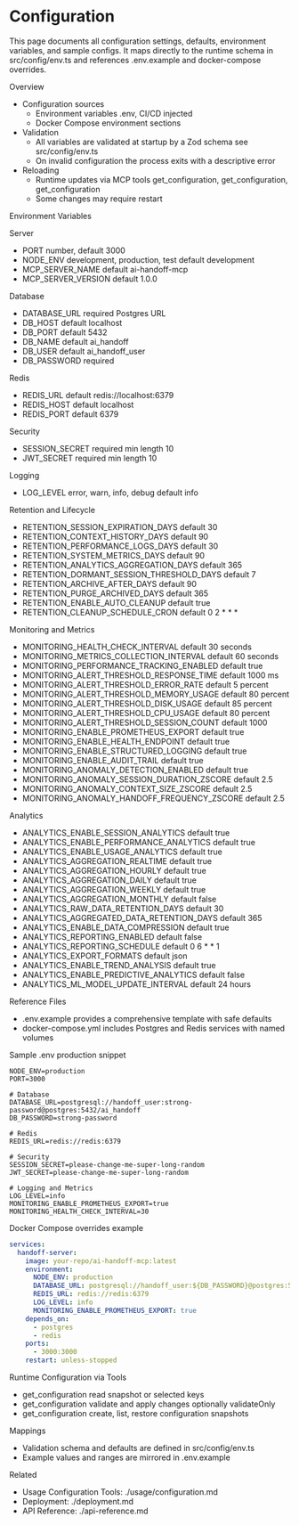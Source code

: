 # Configuration

This page documents all configuration settings, defaults, environment variables, and sample configs. It maps directly to the runtime schema in src/config/env.ts and references .env.example and docker-compose overrides.

Overview
- Configuration sources
  - Environment variables .env, CI/CD injected
  - Docker Compose environment sections
- Validation
  - All variables are validated at startup by a Zod schema see src/config/env.ts
  - On invalid configuration the process exits with a descriptive error
- Reloading
  - Runtime updates via MCP tools get_configuration, get_configuration, get_configuration
  - Some changes may require restart

Environment Variables

Server
- PORT number, default 3000
- NODE_ENV development, production, test default development
- MCP_SERVER_NAME default ai-handoff-mcp
- MCP_SERVER_VERSION default 1.0.0

Database
- DATABASE_URL required Postgres URL
- DB_HOST default localhost
- DB_PORT default 5432
- DB_NAME default ai_handoff
- DB_USER default ai_handoff_user
- DB_PASSWORD required

Redis
- REDIS_URL default redis://localhost:6379
- REDIS_HOST default localhost
- REDIS_PORT default 6379

Security
- SESSION_SECRET required min length 10
- JWT_SECRET required min length 10

Logging
- LOG_LEVEL error, warn, info, debug default info

Retention and Lifecycle
- RETENTION_SESSION_EXPIRATION_DAYS default 30
- RETENTION_CONTEXT_HISTORY_DAYS default 90
- RETENTION_PERFORMANCE_LOGS_DAYS default 30
- RETENTION_SYSTEM_METRICS_DAYS default 90
- RETENTION_ANALYTICS_AGGREGATION_DAYS default 365
- RETENTION_DORMANT_SESSION_THRESHOLD_DAYS default 7
- RETENTION_ARCHIVE_AFTER_DAYS default 90
- RETENTION_PURGE_ARCHIVED_DAYS default 365
- RETENTION_ENABLE_AUTO_CLEANUP default true
- RETENTION_CLEANUP_SCHEDULE_CRON default 0 2 * * *

Monitoring and Metrics
- MONITORING_HEALTH_CHECK_INTERVAL default 30 seconds
- MONITORING_METRICS_COLLECTION_INTERVAL default 60 seconds
- MONITORING_PERFORMANCE_TRACKING_ENABLED default true
- MONITORING_ALERT_THRESHOLD_RESPONSE_TIME default 1000 ms
- MONITORING_ALERT_THRESHOLD_ERROR_RATE default 5 percent
- MONITORING_ALERT_THRESHOLD_MEMORY_USAGE default 80 percent
- MONITORING_ALERT_THRESHOLD_DISK_USAGE default 85 percent
- MONITORING_ALERT_THRESHOLD_CPU_USAGE default 80 percent
- MONITORING_ALERT_THRESHOLD_SESSION_COUNT default 1000
- MONITORING_ENABLE_PROMETHEUS_EXPORT default true
- MONITORING_ENABLE_HEALTH_ENDPOINT default true
- MONITORING_ENABLE_STRUCTURED_LOGGING default true
- MONITORING_ENABLE_AUDIT_TRAIL default true
- MONITORING_ANOMALY_DETECTION_ENABLED default true
- MONITORING_ANOMALY_SESSION_DURATION_ZSCORE default 2.5
- MONITORING_ANOMALY_CONTEXT_SIZE_ZSCORE default 2.5
- MONITORING_ANOMALY_HANDOFF_FREQUENCY_ZSCORE default 2.5

Analytics
- ANALYTICS_ENABLE_SESSION_ANALYTICS default true
- ANALYTICS_ENABLE_PERFORMANCE_ANALYTICS default true
- ANALYTICS_ENABLE_USAGE_ANALYTICS default true
- ANALYTICS_AGGREGATION_REALTIME default true
- ANALYTICS_AGGREGATION_HOURLY default true
- ANALYTICS_AGGREGATION_DAILY default true
- ANALYTICS_AGGREGATION_WEEKLY default true
- ANALYTICS_AGGREGATION_MONTHLY default false
- ANALYTICS_RAW_DATA_RETENTION_DAYS default 30
- ANALYTICS_AGGREGATED_DATA_RETENTION_DAYS default 365
- ANALYTICS_ENABLE_DATA_COMPRESSION default true
- ANALYTICS_REPORTING_ENABLED default false
- ANALYTICS_REPORTING_SCHEDULE default 0 6 * * 1
- ANALYTICS_EXPORT_FORMATS default json
- ANALYTICS_ENABLE_TREND_ANALYSIS default true
- ANALYTICS_ENABLE_PREDICTIVE_ANALYTICS default false
- ANALYTICS_ML_MODEL_UPDATE_INTERVAL default 24 hours

Reference Files
- .env.example provides a comprehensive template with safe defaults
- docker-compose.yml includes Postgres and Redis services with named volumes

Sample .env production snippet
```env
NODE_ENV=production
PORT=3000

# Database
DATABASE_URL=postgresql://handoff_user:strong-password@postgres:5432/ai_handoff
DB_PASSWORD=strong-password

# Redis
REDIS_URL=redis://redis:6379

# Security
SESSION_SECRET=please-change-me-super-long-random
JWT_SECRET=please-change-me-super-long-random

# Logging and Metrics
LOG_LEVEL=info
MONITORING_ENABLE_PROMETHEUS_EXPORT=true
MONITORING_HEALTH_CHECK_INTERVAL=30
```

Docker Compose overrides example
```yaml
services:
  handoff-server:
    image: your-repo/ai-handoff-mcp:latest
    environment:
      NODE_ENV: production
      DATABASE_URL: postgresql://handoff_user:${DB_PASSWORD}@postgres:5432/ai_handoff
      REDIS_URL: redis://redis:6379
      LOG_LEVEL: info
      MONITORING_ENABLE_PROMETHEUS_EXPORT: true
    depends_on:
      - postgres
      - redis
    ports:
      - 3000:3000
    restart: unless-stopped
```

Runtime Configuration via Tools
- get_configuration read snapshot or selected keys
- get_configuration validate and apply changes optionally validateOnly
- get_configuration create, list, restore configuration snapshots

Mappings
- Validation schema and defaults are defined in src/config/env.ts
- Example values and ranges are mirrored in .env.example

Related
- Usage Configuration Tools: ./usage/configuration.md
- Deployment: ./deployment.md
- API Reference: ./api-reference.md
